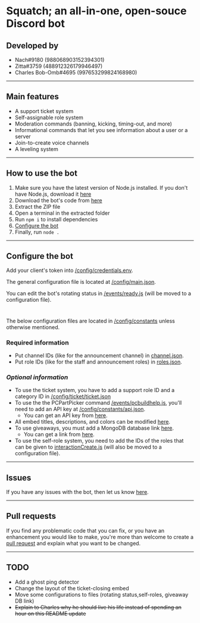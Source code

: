 # Squatch; an all-in-one, open-souce Discord bot 
## Developed by
* Nach#9180 (988068903152394301)
* Zitta#3759 (488912326179946497)
* Charles Bob-Omb#4695 (997653299824168980)
___
## Main features
* A support ticket system
* Self-assignable role system
* Moderation commands (banning, kicking, timing-out, and more)
* Informational commands that let you see information about a user or a server
* Join-to-create voice channels
* A leveling system
___
## How to use the bot
1. Make sure you have the latest version of Node.js installed. If you don't have Node.js, download it [here](https://nodejs.org/)
2. Download the bot's code from [here](https://github.com/BigBoyNach/Squatch/archive/refs/heads/main.zip)
3. Extract the ZIP file
4. Open a terminal in the extracted folder
5. Run `npm i` to install dependencies
6. [Configure the bot](#-configure-the-bot)
7. Finally, run `node .`
___
## Configure the bot
Add your client's token into [/config/credentials.env](https://github.com/BigBoyNach/Squatch/blob/main/config/credentials.env).

The general configuration file is located at [/config/main.json](https://github.com/BigBoyNach/Squatch/blob/main/config/main.json).

You can edit the bot's rotating status in [/events/ready.js](https://github.com/BigBoyNach/Squatch/blob/main/events/ready.js) (will be moved to a configuration file).
#
The below configuration files are located in [/config/constants](https://github.com/BigBoyNach/Squatch/blob/main/config/constants) unless otherwise mentioned.
### Required information
* Put channel IDs (like for the announcement channel) in [channel.json](https://github.com/BigBoyNach/Squatch/blob/main/config/constants/channel.json).
* Put role IDs (like for the staff and announcement roles) in [roles.json](https://github.com/BigBoyNach/Squatch/blob/main/config/constants/roles.json).
### *Optional information*
* To use the ticket system, you have to add a support role ID and a category ID in [/config/ticket/ticket.json](https://github.com/BigBoyNach/Squatch/tree/main/config/ticket/ticket.json)
* To use the the PCPartPicker command [/events/pcbuildhelp.js](https://github.com/BigBoyNach/Squatch/tree/main/events/pcbuildhelp.js), you'll need to add an API key at [/config/constants/api.json](https://github.com/BigBoyNach/Squatch/blob/main/config/constants/api.json).
	* You can get an API key from [here](https://key.japi.rest).
* All embed titles, descriptions, and colors can be modified [here](https://github.com/BigBoyNach/Squatch/tree/main/config/embed/embedMSG.json).
* To use giveaways, you must add a MongoDB database link [here](https://github.com/BigBoyNach/Squatch/tree/main/config/embed/embedMSG.json).
	* You can get a link from [here](https://www.mongodb.com/cloud/atlas/register).
*  To use the self-role system, you need to add the IDs of the roles that can be given to [interactionCreate.js](https://github.com/BigBoyNach/Squatch/blob/main/functions/interactionCreate.js) (will also be moved to a configuration file).
___
## Issues
If you have any issues with the bot, then let us know [here](https://github.com/BigBoyNach/Squatch/issues/new).
___
## Pull requests
If you find any problematic code that you can fix, or you have an enhancement you would like to make, you're more than welcome to create a [pull request](https://github.com/BigBoyNach/Squatch/pulls) and explain what you want to be changed.
___
## TODO
* Add a ghost ping detector
* Change the layout of the ticket-closing embed
* Move some configurations to files (rotating status,self-roles, giveaway DB link)
* ~~Explain to Charles why he should live his life instead of spending an hour on this README update~~